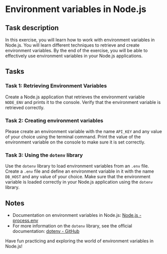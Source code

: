 # Environment variables in Node.js

## Task description

In this exercise, you will learn how to work with environment variables in Node.js. You will learn different techniques to retrieve and create environment variables. By the end of the exercise, you will be able to effectively use environment variables in your Node.js applications.

## Tasks

### Task 1: Retrieving Environment Variables

Create a Node.js application that retrieves the environment variable `NODE_ENV` and prints it to the console. Verify that the environment variable is retrieved correctly.

### Task 2: Creating environment variables

Please create an environment variable with the name `API_KEY` and any value of your choice using the terminal command. Print the value of the environment variable on the console to make sure it is set correctly.

### Task 3: Using the `dotenv` library

Use the `dotenv` library to load environment variables from an `.env` file. Create a `.env` file and define an environment variable in it with the name `DB_HOST` and any value of your choice. Make sure that the environment variable is loaded correctly in your Node.js application using the `dotenv` library.

## Notes

-   Documentation on environment variables in Node.js: [Node.js - process.env](https://nodejs.org/api/process.html#process_process_env)
-   For more information on the `dotenv` library, see the official documentation: [dotenv - GitHub](https://github.com/motdotla/dotenv)

Have fun practicing and exploring the world of environment variables in Node.js!
